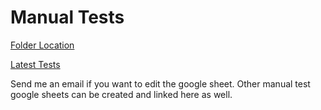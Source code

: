 # Manual Tests

[Folder Location](https://github.com/petekeller2/epilogue-starter-kit/blob/master/test/manualTests)

[Latest Tests](https://docs.google.com/spreadsheets/d/1OG9NHRJmDA_x9FKYntIt2WgQj49mNXQN_68WofnS9Ws/edit?usp=sharing)

Send me an email if you want to edit the google sheet. Other
manual test google sheets can be created and linked here as well.
